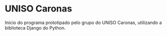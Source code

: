 # UNISO Caronas
Inicio do programa prototipado pelo grupo do UNISO Caronas, utilizando a biblioteca Django do Python.
